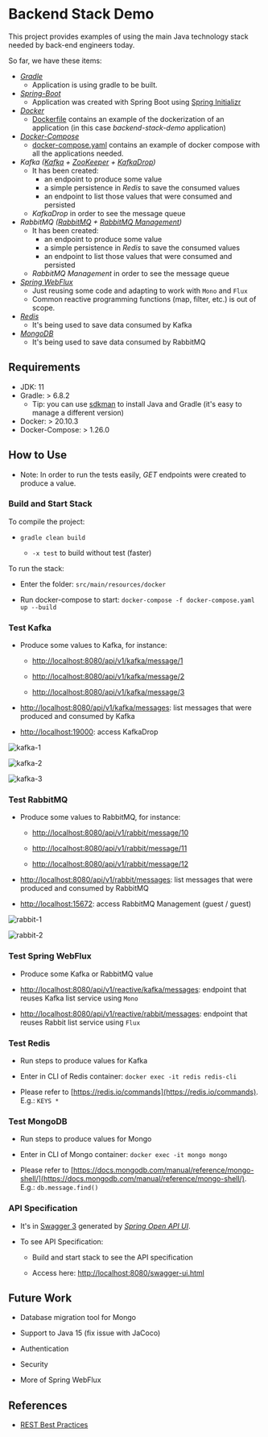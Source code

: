 # Backend Stack Demo

This project provides examples of using the main Java technology stack needed by back-end engineers today.

So far, we have these items:

* *[Gradle](https://spring.io/guides/gs/gradle/)*
    * Application is using gradle to be built.
* *[Spring-Boot](https://spring.io/guides/gs/spring-boot/)*
    * Application was created with Spring Boot using [Spring Initializr](https://start.spring.io/)
* *[Docker](https://www.docker.com/get-started)*
    * [Dockerfile](https://github.com/leocr03/backend-stack-demo/blob/main/Dockerfile) contains an example of the dockerization of an application (in this case *backend-stack-demo* application)
* *[Docker-Compose](https://docs.docker.com/compose/)*
    * [docker-compose.yaml](https://github.com/leocr03/backend-stack-demo/blob/main/src/main/resources/docker/docker-compose.yaml) contains an example of docker compose with all the applications needed.
* *Kafka ([Kafka](https://kafka.apache.org/documentation/) + [ZooKeeper](https://zookeeper.apache.org/) + [KafkaDrop](https://github.com/obsidiandynamics/kafdrop))*
    * It has been created:
        * an endpoint to produce some value
        * a simple persistence in *Redis* to save the consumed values
        * an endpoint to list those values that were consumed and persisted
    * *KafkaDrop* in order to see the message queue
* *RabbitMQ ([RabbitMQ](https://www.rabbitmq.com/tutorials/tutorial-one-java.html) + [RabbitMQ Management](https://www.rabbitmq.com/management.html))*
    * It has been created:
        * an endpoint to produce some value
        * a simple persistence in *Redis* to save the consumed values
        * an endpoint to list those values that were consumed and persisted
    * *RabbitMQ Management* in order to see the message queue
* *[Spring WebFlux](https://docs.spring.io/spring-framework/docs/current/reference/html/web-reactive.html#webflux)*
    * Just reusing some code and adapting to work with ```Mono``` and ```Flux```
    * Common reactive programming functions (map, filter, etc.) is out of scope.
* *[Redis](https://redis.io/topics/quickstart)*
    * It's being used to save data consumed by Kafka
* *[MongoDB](https://docs.mongodb.com/manual/tutorial/getting-started/)*
    * It's being used to save data consumed by RabbitMQ


## Requirements

* JDK: 11
* Gradle: > 6.8.2
    * Tip: you can use [sdkman](http://sdkman.io/) to install Java and Gradle (it's easy to manage a different version)
* Docker: > 20.10.3
* Docker-Compose: > 1.26.0


## How to Use

* Note: In order to run the tests easily, *GET* endpoints were created to produce a value.

### Build and Start Stack

To compile the project:

* ```gradle clean build```

    * ```-x test``` to build without test (faster)

To run the stack:

* Enter the folder: ```src/main/resources/docker```

* Run docker-compose to start: ```docker-compose -f docker-compose.yaml up --build```

### Test Kafka

* Produce some values to Kafka, for instance:

    * [http://localhost:8080/api/v1/kafka/message/1](http://localhost:8080/api/v1/kafka/message/1)
    
    * [http://localhost:8080/api/v1/kafka/message/2](http://localhost:8080/api/v1/kafka/message/2)
    
    * [http://localhost:8080/api/v1/kafka/message/3](http://localhost:8080/api/v1/kafka/message/3)

* [http://localhost:8080/api/v1/kafka/messages](http://localhost:8080/api/v1/kafka/messages): list messages that were produced and consumed by Kafka

* [http://localhost:19000](http://localhost:19000): access KafkaDrop

![kafka-1](https://i.imgur.com/HZ96xjz.png)

![kafka-2](https://i.imgur.com/9z5fAeX.png)

![kafka-3](https://i.imgur.com/H7FDYsB.png)

### Test RabbitMQ

* Produce some values to RabbitMQ, for instance:

    * [http://localhost:8080/api/v1/rabbit/message/10](http://localhost:8080/api/v1/rabbit/message/10)
    
    * [http://localhost:8080/api/v1/rabbit/message/11](http://localhost:8080/api/v1/rabbit/message/11)
    
    * [http://localhost:8080/api/v1/rabbit/message/12](http://localhost:8080/api/v1/rabbit/message/12)
    
* [http://localhost:8080/api/v1/rabbit/messages](http://localhost:8080/api/v1/rabbit/messages): list messages that were produced and consumed by RabbitMQ

* [http://localhost:15672](http://localhost:15672): access RabbitMQ Management (guest / guest)

![rabbit-1](https://i.imgur.com/DUiDSlo.png)

![rabbit-2](https://i.imgur.com/UVqPOWX.png)

### Test Spring WebFlux

* Produce some Kafka or RabbitMQ value 

* [http://localhost:8080/api/v1/reactive/kafka/messages](http://localhost:8080/api/v1/reactive/kafka/messages): endpoint that reuses Kafka list service using ```Mono``` 

* [http://localhost:8080/api/v1/reactive/rabbit/messages](http://localhost:8080/api/v1/reactive/rabbit/messages): endpoint that reuses Rabbit list service using ```Flux```

### Test Redis

* Run steps to produce values for Kafka

* Enter in CLI of Redis container: ```docker exec -it redis redis-cli```

* Please refer to [https://redis.io/commands](https://redis.io/commands). E.g.: ```KEYS *```

### Test MongoDB

* Run steps to produce values for Mongo

* Enter in CLI of Mongo container: ```docker exec -it mongo mongo```

* Please refer to [https://docs.mongodb.com/manual/reference/mongo-shell/](https://docs.mongodb.com/manual/reference/mongo-shell/). E.g.: ```db.message.find()```

### API Specification

* It's in [Swagger 3](https://swagger.io/specification/v3/) generated by *[Spring Open API UI](https://www.baeldung.com/spring-rest-openapi-documentation)*.

* To see API Specification:

    * Build and start stack to see the API specification

    * Access here: [http://localhost:8080/swagger-ui.html](http://localhost:8080/swagger-ui.html)
    

## Future Work

* Database migration tool for Mongo

* Support to Java 15 (fix issue with JaCoco)

* Authentication

* Security

* More of Spring WebFlux


## References

* [REST Best Practices](https://codeburst.io/spring-boot-rest-microservices-best-practices-2a6e50797115)


